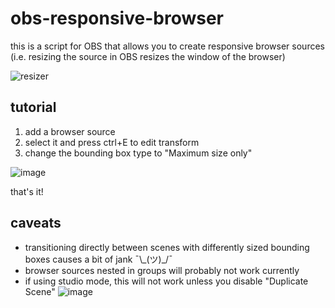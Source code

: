 # obs-responsive-browser

this is a script for OBS that allows you to create responsive browser sources (i.e. resizing the source in OBS resizes the window of the browser)

![resizer](https://github.com/cgsdev0/obs-responsive-browser/assets/4583705/3b907025-378e-4f06-82b5-73b9ef371fe8)


## tutorial

1. add a browser source
2. select it and press ctrl+E to edit transform
3. change the bounding box type to "Maximum size only"

![image](https://github.com/cgsdev0/obs-responsive-browser/assets/4583705/b2f0f3d7-7abe-4e80-89ad-01f673c36487)

that's it!

## caveats

* transitioning directly between scenes with differently sized bounding boxes causes a bit of jank ¯\\\_(ツ)\_/¯
* browser sources nested in groups will probably not work currently
* if using studio mode, this will not work unless you disable "Duplicate Scene"
![image](https://github.com/cgsdev0/obs-responsive-browser/assets/4583705/ea2fdd93-0de7-4c1a-b5b4-fae149b49316)
